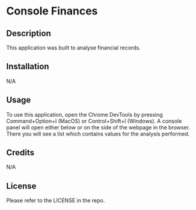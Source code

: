 # Console Finances

## Description

This application was built to analyse financial records.

## Installation

N/A

## Usage

To use this application, open the Chrome DevTools by pressing Command+Option+I (MacOS) or Control+Shift+I (Windows). A console panel will open either below or on the side of the webpage in the browser. There you will see a list which contains values for the analysis performed.

## Credits

N/A

## License

Please refer to the LICENSE in the repo.


